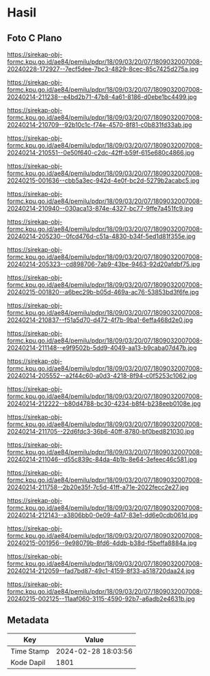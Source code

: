 # Hasil

## Foto C Plano

https://sirekap-obj-formc.kpu.go.id/ae84/pemilu/pdpr/18/09/03/20/07/1809032007008-20240228-172927--7ecf5dee-7bc3-4829-8cec-85c7425d275a.jpg

https://sirekap-obj-formc.kpu.go.id/ae84/pemilu/pdpr/18/09/03/20/07/1809032007008-20240214-211238--e4bd2b71-47b8-4a61-8186-d0ebe1bc4499.jpg

https://sirekap-obj-formc.kpu.go.id/ae84/pemilu/pdpr/18/09/03/20/07/1809032007008-20240214-210709--92b10c1c-f74e-4570-8f81-c0b831fd33ab.jpg

https://sirekap-obj-formc.kpu.go.id/ae84/pemilu/pdpr/18/09/03/20/07/1809032007008-20240214-210551--0e50f640-c2dc-42ff-b59f-615e680c4866.jpg

https://sirekap-obj-formc.kpu.go.id/ae84/pemilu/pdpr/18/09/03/20/07/1809032007008-20240215-001636--cbb5a3ec-942d-4e0f-bc2d-5279b2acabc5.jpg

https://sirekap-obj-formc.kpu.go.id/ae84/pemilu/pdpr/18/09/03/20/07/1809032007008-20240214-210940--030aca13-874e-4327-bc77-9ffe7a451fc9.jpg

https://sirekap-obj-formc.kpu.go.id/ae84/pemilu/pdpr/18/09/03/20/07/1809032007008-20240214-205230--0fcd476d-c51a-4830-b34f-5ed1d81f355e.jpg

https://sirekap-obj-formc.kpu.go.id/ae84/pemilu/pdpr/18/09/03/20/07/1809032007008-20240214-205323--cd898706-7ab9-43be-9463-92d20afdbf75.jpg

https://sirekap-obj-formc.kpu.go.id/ae84/pemilu/pdpr/18/09/03/20/07/1809032007008-20240215-001820--a6bec29b-b05d-469a-ac76-53853bd3f6fe.jpg

https://sirekap-obj-formc.kpu.go.id/ae84/pemilu/pdpr/18/09/03/20/07/1809032007008-20240214-210837--f51a5d70-d472-4f7b-9ba1-6effa468d2e0.jpg

https://sirekap-obj-formc.kpu.go.id/ae84/pemilu/pdpr/18/09/03/20/07/1809032007008-20240214-211148--e9f9502b-5dd9-4049-aa13-b9caba07d47b.jpg

https://sirekap-obj-formc.kpu.go.id/ae84/pemilu/pdpr/18/09/03/20/07/1809032007008-20240214-205552--a2f44c60-a0d3-4218-8f94-c0f5253c1062.jpg

https://sirekap-obj-formc.kpu.go.id/ae84/pemilu/pdpr/18/09/03/20/07/1809032007008-20240214-212222--b80d4788-bc30-4234-b8f4-b238eeb0108e.jpg

https://sirekap-obj-formc.kpu.go.id/ae84/pemilu/pdpr/18/09/03/20/07/1809032007008-20240214-211705--22d6fdc3-36b6-40ff-8780-bf0bed821030.jpg

https://sirekap-obj-formc.kpu.go.id/ae84/pemilu/pdpr/18/09/03/20/07/1809032007008-20240214-211046--d55c839c-84da-4b1b-8e64-3efeec46c581.jpg

https://sirekap-obj-formc.kpu.go.id/ae84/pemilu/pdpr/18/09/03/20/07/1809032007008-20240214-211758--2b20e35f-7c5d-41ff-a71e-2022fecc2e27.jpg

https://sirekap-obj-formc.kpu.go.id/ae84/pemilu/pdpr/18/09/03/20/07/1809032007008-20240214-212143--a3806bb0-0e09-4a17-83e1-dd6e0cdb061d.jpg

https://sirekap-obj-formc.kpu.go.id/ae84/pemilu/pdpr/18/09/03/20/07/1809032007008-20240215-001956--9e98079b-8fd6-4ddb-b38d-f5beffa8884a.jpg

https://sirekap-obj-formc.kpu.go.id/ae84/pemilu/pdpr/18/09/03/20/07/1809032007008-20240214-212059--fad7bd87-49c1-4159-8f33-a518720daa24.jpg

https://sirekap-obj-formc.kpu.go.id/ae84/pemilu/pdpr/18/09/03/20/07/1809032007008-20240215-002125--11aaf060-3115-4590-92b7-a6adb2e4631b.jpg


## Metadata

| Key        | Value               |
| ---------- | ------------------- |
| Time Stamp | 2024-02-28 18:03:56 |
| Kode Dapil | 1801                |



